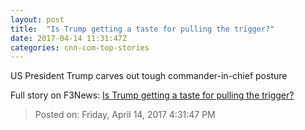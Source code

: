 ```yaml
---
layout: post
title:  "Is Trump getting a taste for pulling the trigger?"
date: 2017-04-14 11:31:47Z
categories: cnn-com-top-stories
---
```


US President Trump carves out tough commander-in-chief posture


Full story on F3News: [Is Trump getting a taste for pulling the trigger?](http://www.f3nws.com/n/EGpVX)

> Posted on: Friday, April 14, 2017 4:31:47 PM
